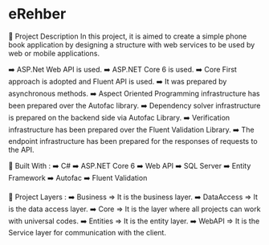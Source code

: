# eRehber

🌟 Project Description
In this project, it is aimed to create a simple phone book application by designing a structure with web services to be used by web or mobile applications.

➡️ ASP.Net Web API is used.
➡️ ASP.NET Core 6 is used.
➡️ Core First approach is adopted and Fluent API is used.
➡️ It was prepared by asynchronous methods.
➡️ Aspect Oriented Programming infrastructure has been prepared over the Autofac library.
➡️ Dependency solver infrastructure is prepared on the backend side via Autofac Library.
➡️ Verification infrastructure has been prepared over the Fluent Validation Library.
➡️ The endpoint infrastructure has been prepared for the responses of requests to the API.


🌟 Built With :
➡️ C#
➡️ ASP.NET Core 6
➡️ Web API
➡️ SQL Server
➡️ Entity Framework
➡️ Autofac
➡️ Fluent Validation

🌟 Project Layers :
➡️ Business => It is the business layer.
➡️ DataAccess => It is the data access layer.
➡️ Core => It is the layer where all projects can work with universal codes.
➡️ Entities => It is the entity layer.
➡️ WebAPI => It is the Service layer for communication with the client.
